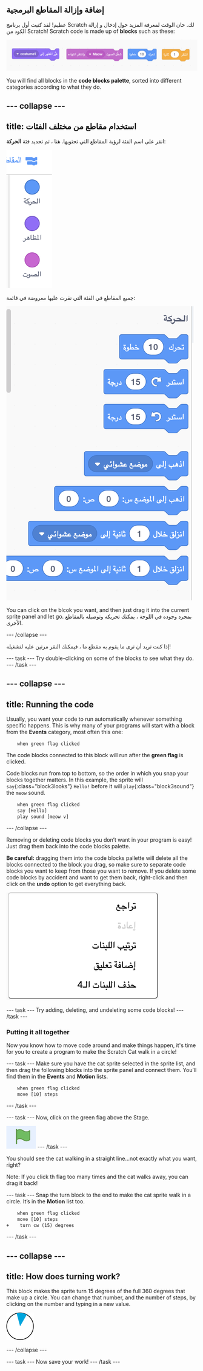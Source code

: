 ## إضافة وإزالة المقاطع البرمجية

عظيم! لقد كتبت أول برنامج Scratch لك. حان الوقت لمعرفة المزيد حول إدخال و إزالة الكود من Scratch! Scratch code is made up of **blocks** such as these:

![](images/code1.png)

You will find all blocks in the **code blocks palette**, sorted into different categories according to what they do.

## \--- collapse \---

## title: استخدام مقاطع من مختلف الفئات

انقر على اسم الفئة لرؤية المقاطع التي تحتويها. هنا ، تم تحديد فئة **الحركة**:

![](images/code2a.png)

جميع المقاطع في الفئة التي نقرت عليها معروضة في قائمة:

![](images/code2b.png)

You can click on the blcok you want, and then just drag it into the current sprite panel and let go. بمجرد وجوده في اللوحة ، يمكنك تحريكه وتوصيله بالمقاطع الأخرى.

\--- /collapse \---

إذا كنت تريد أن ترى ما يقوم به مقطع ما ، فيمكنك النقر مرتين عليه لتشغيله!

\--- task \--- Try double-clicking on some of the blocks to see what they do. \--- /task \---

## \--- collapse \---

## title: Running the code

Usually, you want your code to run automatically whenever something specific happens. This is why many of your programs will start with a block from the **Events** category, most often this one:

```blocks3
    when green flag clicked
```

The code blocks connected to this block will run after the **green flag** is clicked.

Code blocks run from top to bottom, so the order in which you snap your blocks together matters. In this example, the sprite will `say`{:class="block3looks"} `Hello!` before it will `play`{:class="block3sound"} the `meow` sound.

```blocks3
    when green flag clicked
    say [Hello]
    play sound [meow v]
```

\--- /collapse \---

Removing or deleting code blocks you don’t want in your program is easy! Just drag them back into the code blocks palette.

**Be careful:** dragging them into the code blocks pallette will delete all the blocks connected to the block you drag, so make sure to separate code blocks you want to keep from those you want to remove. If you delete some code blocks by accident and want to get them back, right-click and then click on the **undo** option to get everything back.

![](images/code6.png)

\--- task \--- Try adding, deleting, and undeleting some code blocks! \--- /task \---

### Putting it all together

Now you know how to move code around and make things happen, it's time for you to create a program to make the Scratch Cat walk in a circle!

\--- task \--- Make sure you have the cat sprite selected in the sprite list, and then drag the following blocks into the sprite panel and connect them. You’ll find them in the **Events** and **Motion** lists.

```blocks3
    when green flag clicked
    move [10] steps
```

\--- /task \---

\--- task \--- Now, click on the green flag above the Stage.

![](images/code7.png) \--- /task \---

You should see the cat walking in a straight line...not exactly what you want, right?

Note: If you click th flag too many times and the cat walks away, you can drag it back!

\--- task \--- Snap the turn block to the end to make the cat sprite walk in a circle. It’s in the **Motion** list too.

```blocks3
    when green flag clicked
    move [10] steps
+    turn cw (15) degrees
```

\--- /task \---

## \--- collapse \---

## title: How does turning work?

This block makes the sprite turn 15 degrees of the full 360 degrees that make up a circle. You can change that number, and the number of steps, by clicking on the number and typing in a new value.

![](images/code9.png)

\--- /collapse \---

\--- task \--- Now save your work! \--- /task \---